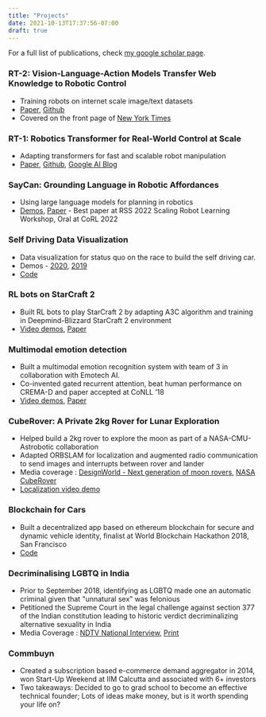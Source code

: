 ```yaml
---
title: "Projects"
date: 2021-10-13T17:37:56-07:00
draft: true
---
```

For a full list of publications, check [my google scholar page](https://scholar.google.com/citations?user=uemlfQYAAAAJ).

### RT-2: Vision-Language-Action Models Transfer Web Knowledge to Robotic Control
- Training robots on internet scale image/text datasets
- [Paper](https://arxiv.org/abs/2307.15818), [Github](https://robotics-transformer2.github.io/)
- Covered on the front page of [New York Times](https://static01.nyt.com/images/2023/07/29/nytfrontpage/scan.pdf)

### RT-1: Robotics Transformer for Real-World Control at Scale
- Adapting transformers for fast and scalable robot manipulation
- [Paper](https://arxiv.org/abs/2212.06817), [Github](https://github.com/google-research/robotics_transformer), [Google AI Blog](https://ai.googleblog.com/2022/12/rt-1-robotics-transformer-for-real.html)

### SayCan: Grounding Language in Robotic Affordances
- Using large language models for planning in robotics
- [Demos](https://say-can.github.io/), [Paper](https://arxiv.org/abs/2204.01691) - Best paper at RSS 2022 Scaling Robot Learning Workshop, Oral at CoRL 2022


### Self Driving Data Visualization
- Data visualization for status quo on the race to build the self driving car.
- Demos - [2020](https://keerthanapg.com/stop-the-trolley/), [2019](https://keerthanapg.com/stop-the-trolley/2019/)
- [Code](https://github.com/keerthanpg/stop-the-trolley)


### RL bots on StarCraft 2
- Built RL bots to play StarCraft 2 by adapting A3C algorithm and training in Deepmind-Blizzard StarCraft 2 environment
- [Video demos](https://www.youtube.com/watch?v=K4iMO8jPtnc&list=PL4qVRWUWbgR7WxD6U86U79xMcuoxAl6hh), [Paper](https://arxiv.org/pdf/1807.08217.pdf)


### Multimodal emotion detection
- Built a multimodal emotion recognition system with team of 3 in collaboration with Emotech AI. 
- Co-invented gated recurrent attention, beat human performance on CREMA-D and paper accepted at CoNLL ’18 
- [Video demos](https://www.youtube.com/watch?v=Vxg4i80vxK0), [Paper](https://aclanthology.org/K18-1025.pdf)


### CubeRover: A Private 2kg Rover for Lunar Exploration 
- Helped build a 2kg rover to explore the moon as part of a NASA-CMU-Astrobotic collaboration
- Adapted ORBSLAM for localization and augmented radio communication to send images and interrupts between rover and lander
- Media coverage : [DesignWorld - Next generation of moon rovers](https://www.designworldonline.com/next-generation-of-moon-rovers/), [NASA CubeRover](https://www.nasa.gov/feature/commercial-cuberover-test-shows-how-nasa-investments-mature-space-tech)
- [Localization video demo](https://www.youtube.com/watch?v=je5EhpOrttc)


### Blockchain for Cars
- Built a decentralized app based on ethereum blockchain for secure and dynamic vehicle identity, finalist at World Blockchain Hackathon 2018, San Francisco
- [Code](https://github.com/keerthanpg/Hackathon_Vehicle_ID)


### Decriminalising LGBTQ in India
- Prior to September 2018, identifying as LGBTQ made one an automatic criminal given that "unnatural sex" was felonious
- Petitioned the Supreme Court in the legal challenge against section 377 of the Indian constitution leading to historic verdict decriminalizing alternative sexuality in India
- Media Coverage : [NDTV National Interview](https://www.youtube.com/watch?v=iq8T6rfEtCU), [Print](https://www.ndtv.com/india-news/iitians-go-to-top-court-demand-law-criminalising-gay-sex-be-scrapped-1851984)


### Commbuyn
- Created a subscription based e-commerce demand aggregator in 2014, won Start-Up Weekend at IIM Calcutta and associated with 6+ investors
- Two takeaways: Decided to go to grad school to become an effective technical founder; Lots of ideas make money, but is it worth spending your life on?
